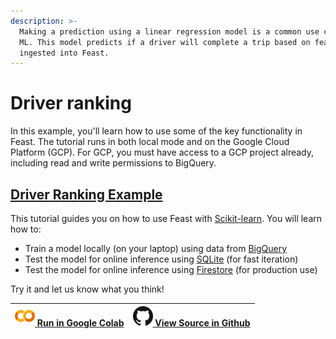 ```yaml
---
description: >-
  Making a prediction using a linear regression model is a common use case in
  ML. This model predicts if a driver will complete a trip based on features
  ingested into Feast.
---
```


# Driver ranking

In this example, you'll learn how to use some of the key functionality in Feast. The tutorial runs in both local mode and on the Google Cloud Platform \(GCP\). For GCP, you must have access to a GCP project already, including read and write permissions to BigQuery.

## [Driver Ranking Example](https://github.com/feast-dev/feast-driver-ranking-tutorial)

This tutorial guides you on how to use Feast with [Scikit-learn](https://scikit-learn.org/stable/). You will learn how to:

* Train a model locally \(on your laptop\) using data from [BigQuery](https://cloud.google.com/bigquery/)
* Test the model for online inference using [SQLite](https://www.sqlite.org/index.html) \(for fast iteration\)
* Test the model for online inference using [Firestore](https://firebase.google.com/products/firestore) \(for production use\)

Try it and let us know what you think!

| ![](../.gitbook/assets/colab_logo_32px.png)[ Run in Google Colab ](https://colab.research.google.com/github/feast-dev/feast-driver-ranking-tutorial/blob/master/notebooks/Driver_Ranking_Tutorial.ipynb) | ![](../.gitbook/assets/github-mark-32px.png)[ View Source in Github](https://github.com/feast-dev/feast-driver-ranking-tutorial/blob/master/notebooks/Driver_Ranking_Tutorial.ipynb) |
| :--- | :--- |


